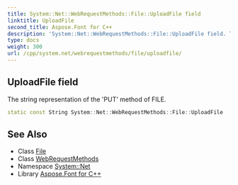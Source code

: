 ```yaml
---
title: System::Net::WebRequestMethods::File::UploadFile field
linktitle: UploadFile
second_title: Aspose.Font for C++
description: 'System::Net::WebRequestMethods::File::UploadFile field. The string representation of the ''PUT'' method of FILE in C++.'
type: docs
weight: 300
url: /cpp/system.net/webrequestmethods/file/uploadfile/
---
```

## UploadFile field


The string representation of the 'PUT' method of FILE.

```cpp
static const String System::Net::WebRequestMethods::File::UploadFile
```

## See Also

* Class [File](../)
* Class [WebRequestMethods](../../)
* Namespace [System::Net](../../../)
* Library [Aspose.Font for C++](../../../../)

